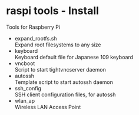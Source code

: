 # raspi tools - Install

Tools for Raspberry Pi <br/>
- expand_rootfs.sh <br/>
  Expand root filesystems to any size <br/>
- keyboard <br/>
  Keyboard default file for Japanese 109 keyboard <br/>
- vncboot <br/>
  Script to start tightvncserver daemon <br/>
- autossh <br/>
  Template script to start autossh daemon <br/>
- ssh_config <br/>
  SSH client configuration files, for autossh <br/>
- wlan_ap <br/>
  Wireless LAN Access Point <br/>

